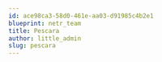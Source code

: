 ```yaml
---
id: ace98ca3-58d0-461e-aa03-d91985c4b2e1
blueprint: netr_team
title: Pescara
author: little_admin
slug: pescara
---
```

